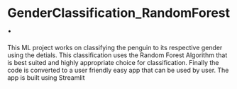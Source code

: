 # GenderClassification_RandomForest.
This ML project works on classifying the penguin to its respective gender using the detials. This classification uses the Random Forest Algorithm that is best suited and highly appropriate choice for classification. Finally the code is converted to a user friendly easy app that can be used by user. The app is built using Streamlit
